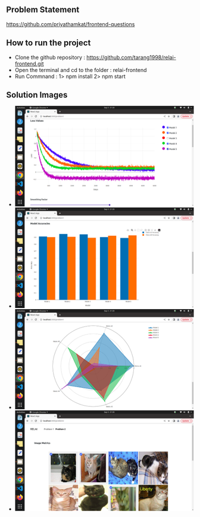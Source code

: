 ## Problem Statement 

https://github.com/priyathamkat/frontend-questions

## How to run the project 

- Clone the github repository : https://github.com/tarang1998/relai-frontend.git
- Open the terminal and cd to the folder : relai-frontend
- Run Commnand : 1> npm install 2> npm start

## Solution Images 

- ![Problem 1.1 : Line Chart depicting the loss values of 5 models](./public/images/projectImages/LineChart.png)
- ![Problem 1.2 : Bar Chart representing the class wise accuracies of 5 models](./public/images/projectImages/BarChart.png)
- ![Problem 1.3 : Radar Chart for 5 models on 5 metrics](./public/images/projectImages//RadarChart.png)
- ![Problem 2 : Image Selection and Metrics Calculation](./public/images/projectImages/ImageSelection.png)